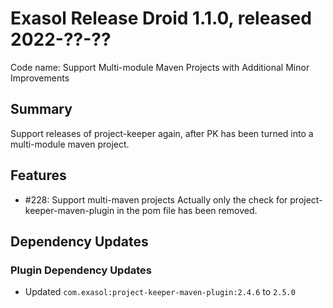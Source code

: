 # Exasol Release Droid 1.1.0, released 2022-??-??

Code name: Support Multi-module Maven Projects with Additional Minor Improvements

## Summary

Support releases of project-keeper again, after PK has been turned into a multi-module maven project.

## Features

* #228: Support multi-maven projects
Actually only the check for project-keeper-maven-plugin in the pom file has been removed.

## Dependency Updates

### Plugin Dependency Updates

* Updated `com.exasol:project-keeper-maven-plugin:2.4.6` to `2.5.0`

